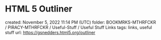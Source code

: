 # HTML 5 Outliner

created: November 5, 2022 11:14 PM (UTC)
folder: BOOKMRKS-MTHRFCKR / PIRACY-MTHRFCKR / Useful-Stuff / Useful Stuff Links
tags: links, useful stuff
url: https://gsnedders.html5.org/outliner